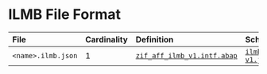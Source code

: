 # ILMB File Format

File | Cardinality | Definition | Schema | Example
:--- | :---  | :--- | :--- | :---
`<name>.ilmb.json` | 1 | [`zif_aff_ilmb_v1.intf.abap`](./type/zif_aff_ilmb_v1.intf.abap) | [`ilmb-v1.json`](./ilmb-v1.json) | [`z_aff_example_ilmb.ilmb.json`](./examples/z_aff_example_ilmb.ilmb.json)
